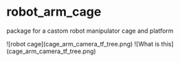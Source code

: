 # robot_arm_cage
package for a castom robot manipulator cage and platform
<p>
![robot cage](cage_arm_camera_tf_tree.png)
![What is this](cage_arm_camera_tf_tree.png)
